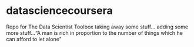 # datasciencecoursera
Repo for The Data Scientist Toolbox
taking away some stuff...
adding some more stuff...“A man is rich in proportion to the number of things which he can afford to let alone"
